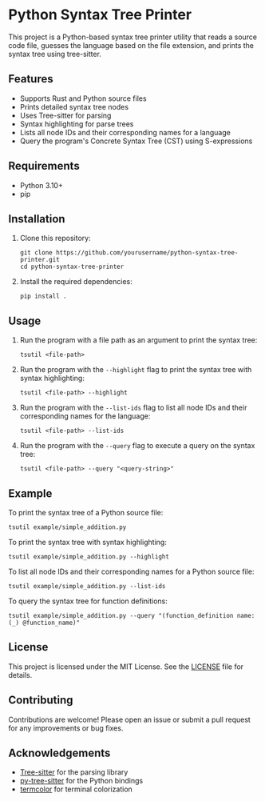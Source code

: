 # Python Syntax Tree Printer

This project is a Python-based syntax tree printer utility that reads a source code file,
guesses the language based on the file extension, and prints the syntax tree using tree-sitter.

## Features

- Supports Rust and Python source files
- Prints detailed syntax tree nodes
- Uses Tree-sitter for parsing
- Syntax highlighting for parse trees
- Lists all node IDs and their corresponding names for a language
- Query the program's Concrete Syntax Tree (CST) using S-expressions

## Requirements

- Python 3.10+
- pip

## Installation

1. Clone this repository:
   ```
   git clone https://github.com/yourusername/python-syntax-tree-printer.git
   cd python-syntax-tree-printer
   ```

2. Install the required dependencies:
   ```
   pip install .
   ```

## Usage

1. Run the program with a file path as an argument to print the syntax tree:
   ```
   tsutil <file-path>
   ```

2. Run the program with the `--highlight` flag to print the syntax tree with syntax highlighting:
   ```
   tsutil <file-path> --highlight
   ```

3. Run the program with the `--list-ids` flag to list all node IDs and their corresponding names for the language:
   ```
   tsutil <file-path> --list-ids
   ```

4. Run the program with the `--query` flag to execute a query on the syntax tree:
   ```
   tsutil <file-path> --query "<query-string>"
   ```

## Example

To print the syntax tree of a Python source file:

```
tsutil example/simple_addition.py
```

To print the syntax tree with syntax highlighting:

```
tsutil example/simple_addition.py --highlight
```

To list all node IDs and their corresponding names for a Python source file:

```
tsutil example/simple_addition.py --list-ids
```

To query the syntax tree for function definitions:

```
tsutil example/simple_addition.py --query "(function_definition name: (_) @function_name)"
```

## License

This project is licensed under the MIT License. See the [LICENSE](LICENSE) file for details.

## Contributing

Contributions are welcome! Please open an issue or submit a pull request for any improvements or bug fixes.

## Acknowledgements

- [Tree-sitter](https://tree-sitter.github.io/tree-sitter/) for the parsing library
- [py-tree-sitter](https://github.com/tree-sitter/py-tree-sitter) for the Python bindings
- [termcolor](https://pypi.org/project/termcolor/) for terminal colorization
